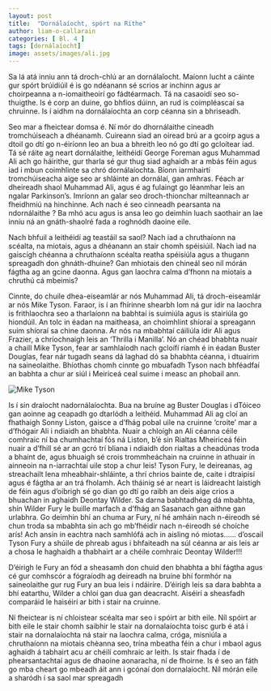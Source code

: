 ```yaml
---
layout: post
title:  "Dornálaíocht, spórt na Ríthe"
author: liam-o-callarain
categories: [ Bl. 4 ]
tags: [dornálaíocht]
image: assets/images/ali.jpg
---
```


Sa lá atá inniu ann tá droch-chlú ar an dornálaîocht. Maíonn lucht a cáinte gur spórt brúidiúil é is go ndéanann sé scrios ar inchinn agus ar choirpeanna a n-iomaitheoirí go fádtéarmach. Tá na casaoidí seo so-thuigthe. Is é corp an duine, go bhfios dúinn, an rud is coimpléascaí sa chruinne. Is í aidhm na dornálaíochta an corp céanna sin a bhriseadh.

Seo mar a fheictear domsa é. Ní mór do dhornálaithe cineadh tromchúiseach a dhéanamh. Cuireann siad an oiread brú ar a gcoirp agus a dtoil go dtí go n-éiríonn leo an bua a bhreith leo nó go dtí go gcloítear iad. Tá sé ráite ag neart dornálaithe, leithéidí George Foreman agus Muhammad Ali ach go háirithe, gur tharla sé gur thug siad aghaidh ar a mbás féin agus iad i mbun coimhlinte sa chró dornálaíochta. Bíonn iarmhairtí tromchúiseacha aige seo ar shláinte an dornálaí, gan amhras. Féach ar dheireadh shaol Muhammad Ali, agus é ag fulaingt go léanmhar leis an ngalar Parkinson’s. Imríonn an galar seo droch-thionchar milteannach ar fheidhmiú na hinchinne. Ach nach é seo cinneadh pearsanta na ndornálaithe ? Ba mhó acu agus is ansa leo go deimhin luach saothair an lae inniu ná an gnáth-shaolré fada a roghnódh daoine eile.

Nach bhfuil a leithéidí ag teastáil sa saol? Nach iad a chruthaíonn na scéalta, na miotais, agus a dhéanann an stair chomh spéisiúil. Nach iad na gaiscígh chéanna a chruthaíonn scéalta reatha spéisiúla agus a thugann spreagadh don ghnáth-dhuine? Gan mhiotais den chineál seo níl mórán fágtha ag an gcine daonna. Agus gan laochra calma d’fhonn na miotais a chruthú cá mbeimis?

Cinnte, do chuile dhea-eiseamlár ar nós Muhammad Ali, tá droch-eiseamlár ar nós Mike Tyson. Faraor, is í an fhírinne shearbh lom ná gur idir na laochra is frithlaochra seo a tharlaíonn na babhtaí is suimiúla agus is stairiúla go hiondúil. An tolc in éadan na maitheasa, an choimhlint shíoraí a spreagann suim shíoraí sa chine daonna. Ar nós na mbabhtaí cáiliúla idir Ali agus Frazier, a chríochnaigh leis an ‘Thrilla i Manilla’. Nó an chéad bhabhta nuair a chaill Mike Tyson, fear ar samhlaíodh nach gcloífí riamh é in éadan Buster Douglas, fear nár tugadh seans dá laghad dó sa bhabhta céanna, i dtuairim na saineolaithe. Bhíothas chomh cinnte go mbuafadh Tyson nach bhféadfaí an babhta a chur ar siúl i Meiriceá ceal suime i measc an phobail ann.

![Mike Tyson](https://i.imgur.com/zrJuSfq.jpg)

Is í sin draíocht nadornálaíochta. Bua na bruíne ag Buster Douglas i dTóiceo gan aoinne ag ceapadh go dtarlódh a leithéid. Muhammad Ali ag cloí an fhathaigh Sonny Liston, gaisce a d’fhág pobal uile na cruinne ‘croite’ mar a d’fhógair Ali i ndiaidh an bhabhta. Nuair a chloígh an Ali céanna céile comhraic ní ba chumhachtaí fós ná Liston, b’é sin Rialtas Mheiriceá féin nuair a d’fhill sé ar an gcró trí bliana i ndiaidh don rialtas a cheadúnas troda a bhaint de, agus bhuaigh sé crois trommheáchain na cruinne in athuair in ainneoin na n-iarrachtaí uile stop a chur leis! Tyson Fury, le deireanas, ag streachailt lena mheabhair-shláinte, a thrí chrios bainte de, caite i dtraipisí agus é fágtha ar an trá fholamh. Ach tháinig sé ar neart is láidreacht laistigh de féin agus d’oibrigh sé go dian go dtí go raibh an deis aige crios a bhuachan in aghaidh Deontay Wilder. Sa darna babhtadhéag dá mbabhta, shín Wilder Fury le buille marfach a d’fhág an Sasanach gan aithne gan urlabhra. Go deimhin bhí an chuma ar Fury, ní hé amháin nach n-éireodh sé chun troda sa mbabhta sin ach go mb’fhéidir nach n-éireodh sé choíche arís! Ach ansin in eachtra nach samhlófá ach in aisling nó miotas...... d’oscail Tyson Fury a shúile de phreab agus i bhfaiteadh na súl céanna ar ais leis ar a chosa le haghaidh a thabhairt ar a chéile comhraic Deontay Wilder!!!

D’éirigh le Fury an fód a sheasamh don chuid den bhabhta a bhí fágtha agus cé gur comhscór a fógraíodh ag deireadh na bruíne bhí formhór na saineolaithe gur rug Fury an bua leis i ndáiríre. D’éirigh leis sa dara babhta a bhí eatarthu, Wilder a chloí gan dua gan deacracht. Aiséirí a sheasfadh comparáid le haiséirí ar bith i stair na cruinne.

Ní fheictear is ní chloistear scéalta mar seo i spóirt ar bith eile. Níl spóirt ar bith eile le stair chomh saibhir le stair na dornalaíochta toisc gurb é atá i stair na dornalaíochta ná stair na laochra calma, cróga, misniúla a chruthaíonn na miotais chèanna seo, trína mbeatha féin a chur i mbaol agus aghaidh á tabhairt acu ar chéilí comhraic ar leith. Is stair fhada í de phearsantachtaí agus de dhaoine aonaracha, ní de fhoirne. Is é seo an fáth go mba cheart go mbeadh áit ann i gcónaí don dornalaíocht. Níl mórán eile a sharódh í sa saol mar spreagadh
